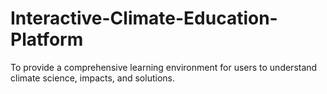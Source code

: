 # Interactive-Climate-Education-Platform
To provide a comprehensive learning environment for users to understand climate science, impacts, and solutions.
